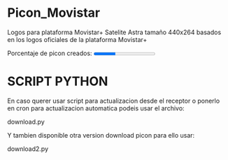 # Picon_Movistar
Logos para plataforma Movistar+ Satelite Astra tamaño 440x264 basados en los logos oficiales de la plataforma Movistar+

Porcentaje de picon creados: <progress value="35" max="100">100 %</progress>

# SCRIPT PYTHON
En caso querer usar script para actualizacion desde el receptor o ponerlo en cron para actualizacion automatica podeis usar el archivo:

download.py

Y tambien disponible otra version download picon para ello usar:

download2.py




